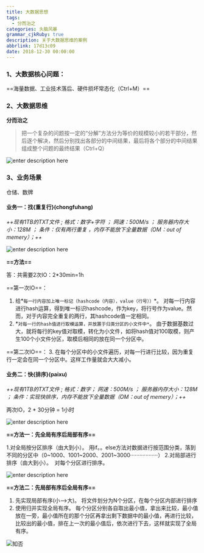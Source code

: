 ```yaml
---
title: 大数据思想
tags:
  - 分而治之
categories: 头脑风暴
grammar_cjkRuby: true
description: 关于大数据思维的案例
abbrlink: 17d13c09
date: 2018-12-30 00:00:00
---
```



### 1、大数据核心问题：

==海量数据、工业技术落后、硬件损坏常态化（Ctrl+M）==

### 2、大数据思维

**分而治之**

> 把一个复杂的问题按一定的“分解”方法分为等价的规模较小的若干部分，然后逐个解决，然后分别找出各部分的中间结果，最后将各个部分的中间结果组成整个问题的最终结果（Ctrl+Q）

![enter description here](https://wx1.sinaimg.cn/large/005zftzDgy1fyw9d7pkpij30pr0eut99.jpg)

### 3、业务场景

仓储、数牌

#### **业务一：找{重复行}(chongfuhang)**

*++现有1TB的TXT文件 ; 
格式：数字+字符 ； 
网速：500M/s ； 
服务器内存大小：128M ；
条件：仅有两行重复 ，内存不能放下全量数据（OM：out of memery）；++*

![enter description here](https://wx1.sinaimg.cn/large/005zftzDgy1fyw9cu9psdj30ht0a1wf1.jpg)

**==方法==**

 答：共需要2次IO：2*30min=1h

==第一次IO==：

 1. 给*`每一行内容加上唯一标记（hashcode（内容），value（行号））`*。
 对每一行内容进行hash运算，得到唯一标识hashcode，作为key，将行号作为value。然而，对于内容完全重复的两行，其hashcode值一定相同。
 2. *`对每一行的hash值进行取模运算，并放置于归类分区的小文件中*`。
    由于数据基数过大，就将每行的key值对取模，转化为小文件，如将hash值对100取模，则产生100个小文件分区，取模后相同的放在同一个分区中。

==第二次IO==：
 3. 在每个分区中的小文件遍历，对每一行进行比较，因为重复行一定会在同一个分区中。这样工作量就会大大减小。

#### **业务二：快{排序}(paixu)**

*++现有1TB的TXT文件 ; 
格式：数字； 
网速：500M/s ； 
服务器内存大小：128M ；
条件：实现快排序，内存不能放下全量数据（OM：out of memery）；++*

两次IO，2 * 30分钟 = 1小时

![enter description here](https://wx1.sinaimg.cn/large/005zftzDgy1fyw9dek3xtj30pr0eu758.jpg)

**==方法一：先全局有序后局部有序==**

 1.对全局按分区排序（由大到小）。
​    用if。。else方法对数据进行按范围分类，落到不同的分区中（0~1000、1001~2000、2001~3000··················）
 2.对局部进行排序（由大到小）。
​    对每个分区进行排序。

![enter description here](https://wx1.sinaimg.cn/large/005zftzDgy1fyw9dj82b6j30pr0ewdgm.jpg)

**==方法二：先局部有序后全局有序==**

 1. 先实现局部有序(小-->大)。
    将文件划分为N个分区，在每个分区内部进行排序
 2. 使用归并实现全局有序。
    每个分区分别各自取出最小值，拿出来比较，最小值放在一旁，最小值所在的那个分区再拿出剩下数据中的最小值，再进行比较，比较出的最小值，排在上一次的最小值后，依次进行下去，这样就实现了全局有序。

![知否](./images/坚持_1.jpg)
